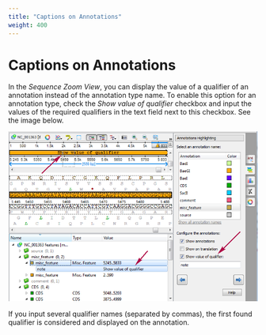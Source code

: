 ```yaml
---
title: "Captions on Annotations"
weight: 400
---
```


# Captions on Annotations

In the _Sequence Zoom View_, you can display the value of a qualifier of an annotation instead of the annotation type name. To enable this option for an annotation type, check the _Show value of qualifier_ checkbox and input the values of the required qualifiers in the text field next to this checkbox. See the image below.

![](/images/65929480/65929481.png)

If you input several qualifier names (separated by commas), the first found qualifier is considered and displayed on the annotation.